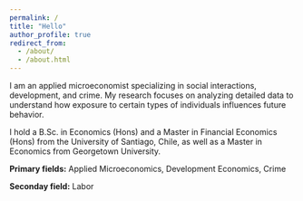 ```yaml
---
permalink: /
title: "Hello"
author_profile: true
redirect_from: 
  - /about/
  - /about.html
---
```


I am an applied microeconomist specializing in social interactions, development, and crime. My research focuses on analyzing detailed data to understand how exposure to certain types of individuals influences future behavior.  

I hold a B.Sc. in Economics (Hons) and a Master in Financial Economics (Hons) from the University of Santiago, Chile, as well as a Master in Economics from Georgetown University. 

**Primary fields:** Applied Microeconomics, Development Economics, Crime

**Seconday field:** Labor
